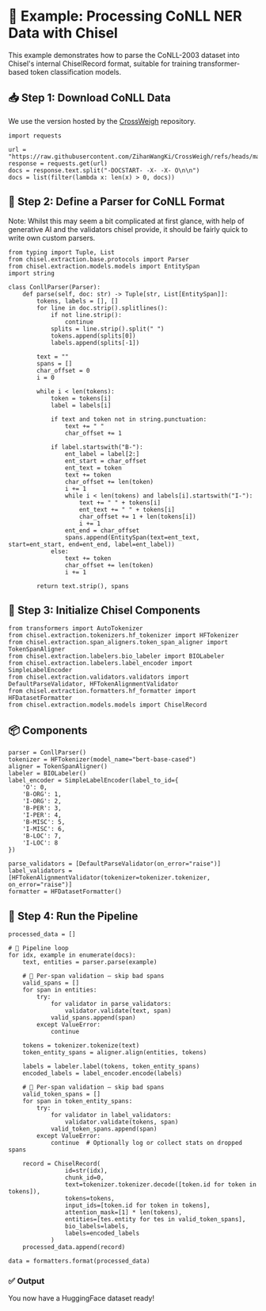 # 🧪 Example: Processing CoNLL NER Data with Chisel
This example demonstrates how to parse the CoNLL-2003 dataset into Chisel's internal ChiselRecord format, suitable for training transformer-based token classification models.

## 📥 Step 1: Download CoNLL Data
We use the version hosted by the [CrossWeigh](https://github.com/ZihanWangKi/CrossWeigh) repository.

```
import requests

url = "https://raw.githubusercontent.com/ZihanWangKi/CrossWeigh/refs/heads/master/data/conllpp_train.txt"
response = requests.get(url)
docs = response.text.split("-DOCSTART- -X- -X- O\n\n")
docs = list(filter(lambda x: len(x) > 0, docs))
```

## 🧩 Step 2: Define a Parser for CoNLL Format
Note: Whilst this may seem a bit complicated at first glance, with help of generative AI and the validators chisel provide, it should be fairly quick to write own custom parsers.

```
from typing import Tuple, List
from chisel.extraction.base.protocols import Parser
from chisel.extraction.models.models import EntitySpan
import string

class ConllParser(Parser):
    def parse(self, doc: str) -> Tuple[str, List[EntitySpan]]:
        tokens, labels = [], []
        for line in doc.strip().splitlines():
            if not line.strip():
                continue
            splits = line.strip().split(" ")
            tokens.append(splits[0])
            labels.append(splits[-1])

        text = ""
        spans = []
        char_offset = 0
        i = 0

        while i < len(tokens):
            token = tokens[i]
            label = labels[i]

            if text and token not in string.punctuation:
                text += " "
                char_offset += 1

            if label.startswith("B-"):
                ent_label = label[2:]
                ent_start = char_offset
                ent_text = token
                text += token
                char_offset += len(token)
                i += 1
                while i < len(tokens) and labels[i].startswith("I-"):
                    text += " " + tokens[i]
                    ent_text += " " + tokens[i]
                    char_offset += 1 + len(tokens[i])
                    i += 1
                ent_end = char_offset
                spans.append(EntitySpan(text=ent_text, start=ent_start, end=ent_end, label=ent_label))
            else:
                text += token
                char_offset += len(token)
                i += 1

        return text.strip(), spans
```

## 🔧 Step 3: Initialize Chisel Components

```
from transformers import AutoTokenizer
from chisel.extraction.tokenizers.hf_tokenizer import HFTokenizer
from chisel.extraction.span_aligners.token_span_aligner import TokenSpanAligner
from chisel.extraction.labelers.bio_labeler import BIOLabeler
from chisel.extraction.labelers.label_encoder import SimpleLabelEncoder
from chisel.extraction.validators.validators import DefaultParseValidator, HFTokenAlignmentValidator
from chisel.extraction.formatters.hf_formatter import HFDatasetFormatter
from chisel.extraction.models.models import ChiselRecord
```

## 📦 Components

```
parser = ConllParser()
tokenizer = HFTokenizer(model_name="bert-base-cased")
aligner = TokenSpanAligner()
labeler = BIOLabeler()
label_encoder = SimpleLabelEncoder(label_to_id={
    'O': 0,
    'B-ORG': 1,
    'I-ORG': 2,
    'B-PER': 3,
    'I-PER': 4,
    'B-MISC': 5,
    'I-MISC': 6,
    'B-LOC': 7,
    'I-LOC': 8
})

parse_validators = [DefaultParseValidator(on_error="raise")]
label_validators = [HFTokenAlignmentValidator(tokenizer=tokenizer.tokenizer, on_error="raise")]
formatter = HFDatasetFormatter()
```

## 🔄 Step 4: Run the Pipeline

```
processed_data = []

# 🔁 Pipeline loop
for idx, example in enumerate(docs):
    text, entities = parser.parse(example)
    
    # 🧪 Per-span validation — skip bad spans
    valid_spans = []
    for span in entities:
        try:
            for validator in parse_validators:
                validator.validate(text, span)
            valid_spans.append(span)
        except ValueError:
            continue 

    tokens = tokenizer.tokenize(text)
    token_entity_spans = aligner.align(entities, tokens)

    labels = labeler.label(tokens, token_entity_spans)
    encoded_labels = label_encoder.encode(labels)

    # 🧪 Per-span validation — skip bad spans
    valid_token_spans = []
    for span in token_entity_spans:
        try:
            for validator in label_validators:
                validator.validate(tokens, span)
            valid_token_spans.append(span)
        except ValueError:
            continue  # Optionally log or collect stats on dropped spans

    record = ChiselRecord(
                id=str(idx),
                chunk_id=0,
                text=tokenizer.tokenizer.decode([token.id for token in tokens]),
                tokens=tokens,
                input_ids=[token.id for token in tokens],
                attention_mask=[1] * len(tokens),
                entities=[tes.entity for tes in valid_token_spans],
                bio_labels=labels,
                labels=encoded_labels
            )
    processed_data.append(record)

data = formatters.format(processed_data)
```

### ✅ Output
You now have a HuggingFace dataset ready!